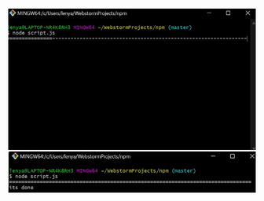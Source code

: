 ![Первое фото](https://github.com/dot-lenyas/npm-exanple/blob/master/imgs/photo_2022-02-14_09-43-04.jpg)
![Второе фото](https://github.com/dot-lenyas/npm-exanple/blob/master/imgs/photo_2022-02-14_09-43-18.jpg)
